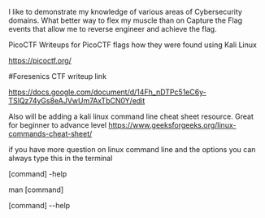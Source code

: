 I like to demonstrate my knowledge of various areas of Cybersecurity domains. What better way to flex my muscle than on Capture the Flag events that allow me to reverse engineer and achieve the flag.


PicoCTF
Writeups for PicoCTF flags how they were found using Kali Linux 

https://picoctf.org/


#Foresenics CTF writeup link

https://docs.google.com/document/d/14Fh_nDTPc51eC6y-TSlQz74yGs8eAJVwUm7AxTbCN0Y/edit


Also will be adding a kali linux command line cheat sheet resource. Great for beginner to advance level 
https://www.geeksforgeeks.org/linux-commands-cheat-sheet/

if you have more question on linux command line and the options you can always type this in the terminal 

[command] -help

man [command]

[command] --help

